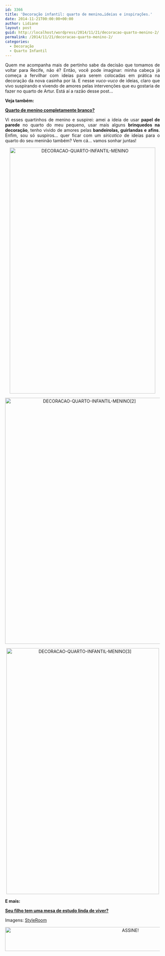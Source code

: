 ```yaml
---
id: 3366
title: 'Decoração infantil: quarto de menino…ideias e inspirações.'
date: 2014-11-21T00:00:00+00:00
author: Lidiane
layout: post
guid: http://localhost/wordpress/2014/11/21/decoracao-quarto-menino-2/
permalink: /2014/11/21/decoracao-quarto-menino-2/
categories:
  - Decoração
  - Quarto Infantil
---
```

<p align="justify">
  Quem me acompanha mais de pertinho sabe da decisão que tomamos de voltar para Recife, não é? Então, você pode imaginar: minha cabeça já começa a fervilhar com ideias para serem colocadas em prática na decoração da nova casinha por lá. E nesse <em>vuco-vuco</em> de ideias, claro que vivo suspirando e vivendo de amores pelas intervenções que eu gostaria de fazer no quarto de Artur. Está aí a razão desse post…
</p>

<p align="justify">
  <strong>Veja também:</strong>
</p>

<p align="justify">
  <a href="http://www.decoracaodacasa.com/quarto-de-menino-branco/" target="_blank"><strong>Quarto de menino completamente branco?</strong></a>
</p>

<p align="justify">
  Vi esses quartinhos de menino e suspirei: amei a ideia de usar <strong>papel de parede</strong> no quarto do meu pequeno, usar mais alguns <strong>brinquedos na decoração</strong>, tenho vivido de amores pelas <strong>bandeirolas, guirlandas e afins</strong>. Enfim, sou só suspiros… quer ficar com um <em>siricotico</em> de ideias para o quarto do seu meninão também? Vem cá… vamos sonhar juntas!
</p>

<p align="center">
  <a href="http://www.trololodemulher.com.br/blog/wp-content/uploads/2014/10/DECORACAO-QUARTO-INFANTIL-MENINO.jpg"><img class="alignnone size-full wp-image-10557" src="http://www.trololodemulher.com.br/blog/wp-content/uploads/2014/10/DECORACAO-QUARTO-INFANTIL-MENINO.jpg" alt="DECORACAO-QUARTO-INFANTIL-MENINO" width="474" height="800" /></a>
</p>

<p align="center">
  <a href="http://www.trololodemulher.com.br/blog/wp-content/uploads/2014/10/DECORACAO-QUARTO-INFANTIL-MENINO21.jpg"><img class="alignnone size-full wp-image-10561" src="http://www.trololodemulher.com.br/blog/wp-content/uploads/2014/10/DECORACAO-QUARTO-INFANTIL-MENINO21.jpg" alt="DECORACAO-QUARTO-INFANTIL-MENINO[2]" width="533" height="800" /></a>
</p>

<p align="center">
  <a href="http://www.trololodemulher.com.br/blog/wp-content/uploads/2014/10/DECORACAO-QUARTO-INFANTIL-MENINO3.jpg"><img class="alignnone size-full wp-image-10559" src="http://www.trololodemulher.com.br/blog/wp-content/uploads/2014/10/DECORACAO-QUARTO-INFANTIL-MENINO3.jpg" alt="DECORACAO-QUARTO-INFANTIL-MENINO[3]" width="497" height="800" /></a>
</p>

<p style="text-align: left;" align="center">
  <strong>E mais:</strong>
</p>

<p style="text-align: left;" align="center">
  <a href="http://www.decoracaodacasa.com/mesa-de-estudo/" target="_blank"><strong>Seu filho tem uma mesa de estudo linda de viver?</strong></a>
</p>

<p align="justify">
  Imagens: <a href="http://www.styleroom.fi/" target="_blank">StyleRoom</a>
</p>

<p align="center">
  <a href="http://feedburner.google.com/fb/a/mailverify?uri=blogbichafemea&loc=pt_BR" target="_blank"><img class="alignnone size-full wp-image-10439" src="http://www.trololodemulher.com.br/blog/wp-content/uploads/2014/09/ASSINE.png" alt="ASSINE!" width="800" height="78" /></a>
</p>

<p align="center">